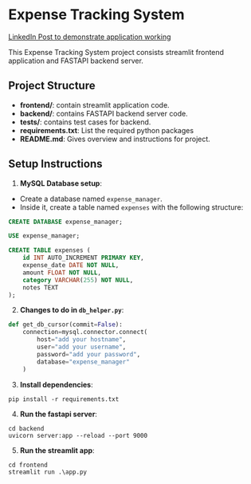 # Expense Tracking System

[LinkedIn Post to demonstrate application working](https://www.linkedin.com/posts/shreyas-chaulkar-337669190_python-fastapi-streamlit-activity-7337924158460149761-cxtV?utm_source=share&utm_medium=member_desktop&rcm=ACoAACzyrJsBnNWK3_fC1nmWurykPc4QtEv_TaU)

This Expense Tracking System project consists streamlit
frontend application and FASTAPI backend server.



## Project Structure

- **frontend/**: contain streamlit application code.
- **backend/**: contains FASTAPI backend server code.
- **tests/**: contains test cases for backend.
- **requirements.txt**: List the required python packages
- **README.md**: Gives overview and instructions for project.

## Setup Instructions

1. **MySQL Database setup**:

- Create a database named `expense_manager`.
- Inside it, create a table named `expenses` 
with the following structure:
```sql
CREATE DATABASE expense_manager;

USE expense_manager;

CREATE TABLE expenses (
    id INT AUTO_INCREMENT PRIMARY KEY,
    expense_date DATE NOT NULL,
    amount FLOAT NOT NULL,
    category VARCHAR(255) NOT NULL,
    notes TEXT
);
```

2. **Changes to do in `db_helper.py`**:
``` python
def get_db_cursor(commit=False):
    connection=mysql.connector.connect(
        host="add your hostname",
        user="add your username",
        password="add your password",
        database="expense_manager"
    )
```



3. **Install dependencies**:
```commandline
pip install -r requirements.txt
```

4. **Run the fastapi server**:
```commandline
cd backend
uvicorn server:app --reload --port 9000
```

5. **Run the streamlit app**:
```commandline
cd frontend
streamlit run .\app.py
```





